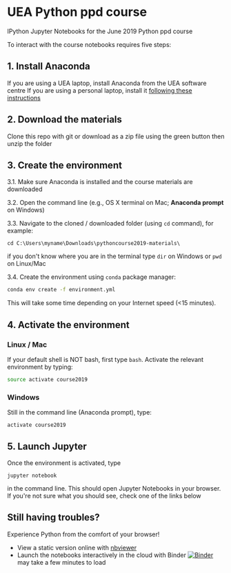 # UEA Python ppd course
IPython Jupyter Notebooks for the June 2019 Python ppd course

To interact with the course notebooks requires five steps:
## 1. Install Anaconda
If you are using a UEA laptop, install Anaconda from the UEA software centre
If you are using a personal laptop, install it [following these instructions](https://docs.anaconda.com/anaconda/install/)
## 2. Download the materials
Clone this repo with git or download as a zip file using the green button then unzip the folder
## 3. Create the environment
3.1. Make sure Anaconda is installed and the course materials are downloaded

3.2. Open the command line (e.g., OS X terminal on Mac; **Anaconda prompt** on Windows)

3.3. Navigate to the cloned / downloaded folder (using `cd` command), for example:

```
cd C:\Users\myname\Downloads\pythoncourse2019-materials\
```
if you don't know where you are in the terminal type `dir` on Windows or `pwd` on Linux/Mac

3.4. Create the environment using `conda` package manager:

```bash
conda env create -f environment.yml
```
This will take some time depending on your Internet speed (<15 minutes).

## 4. Activate the environment
### Linux / Mac
If your default shell is NOT bash, first type `bash`. Activate the relevant environment by typing:
```bash
source activate course2019
```
### Windows
Still in the command line (Anaconda prompt), type:
```
activate course2019
```

## 5. Launch Jupyter
Once the environment is activated, type 
```
jupyter notebook
```
in the command line. This should open Jupyter Notebooks in your browser. If you're not sure what you should see, check one of the links below

## Still having troubles?
Experience Python from the comfort of your browser!

- View a static version online with [nbviewer](https://nbviewer.jupyter.org/github/callumrollo/ppd_python/tree/107939c27e7d847de93957f088e71c9c116c658d/)
- Launch the notebooks interactively in the cloud with Binder
[![Binder](https://mybinder.org/badge_logo.svg)](https://mybinder.org/v2/gh/callumrollo/ppd_python/107939c27e7d847de93957f088e71c9c116c658d)
 may take a few minutes to load
